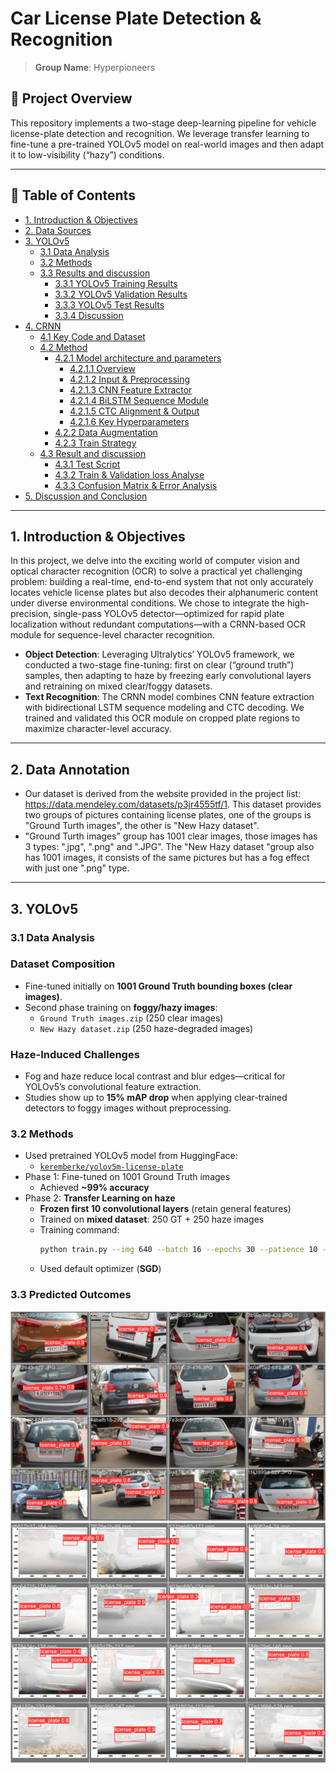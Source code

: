# Car License Plate Detection & Recognition

> **Group Name**: Hyperpioneers  

## 📖 Project Overview

This repository implements a two-stage deep-learning pipeline for vehicle license-plate detection and recognition. We leverage transfer learning to fine-tune a pre-trained YOLOv5 model on real-world images and then adapt it to low-visibility (“hazy”) conditions.

---

## 📑 Table of Contents

- [1. Introduction & Objectives](#1-introduction--objectives)
- [2. Data Sources](#2-data-annotation)
- [3. YOLOv5](#YOLOv5)
    - [3.1 Data Analysis](#Data-Analysis)
    - [3.2 Methods](#Methods)
    - [3.3 Results and discussion](#Results)
        - [3.3.1 YOLOv5 Training Results](#YOLOv5-Training-Results)
        - [3.3.2 YOLOv5 Validation Results](#YOLOv5-Validation-Results)
        - [3.3.3 YOLOv5 Test Results](#YOLOv5-Test-Results)
        - [3.3.4 Discussion](#)
- [4. CRNN](#CRNN)
    - [4.1 Key Code and Dataset](#)
    - [4.2 Method](#)
        - [4.2.1 Model architecture and parameters](#)
            - [4.2.1.1 Overview](#)
            - [4.2.1.2 Input & Preprocessing](#)
            - [4.2.1.3 CNN Feature Extractor](#)
            - [4.2.1.4 BiLSTM Sequence Module](#)
            - [4.2.1.5 CTC Alignment & Output](#)
            - [4.2.1.6 Key Hyperparameters](#)
        - [4.2.2 Data Augmentation](#)
        - [4.2.3 Train Strategy](#)
    - [4.3 Result and discussion](#)
        - [4.3.1 Test Script](#)
        - [4.3.2 Train & Validation loss Analyse](#)
        - [4.3.3  Confusion Matrix & Error Analysis](#)
- [5. Discussion  and Conclusion](#conclusion)

---

## 1. Introduction & Objectives

In this project, we delve into the exciting world of computer vision and optical character recognition (OCR) to solve a practical yet challenging problem: building a real-time, end-to-end system that not only accurately locates vehicle license plates but also decodes their alphanumeric content under diverse environmental conditions. We chose to integrate the high-precision, single-pass YOLOv5 detector—optimized for rapid plate localization without redundant computations—with a CRNN-based OCR module for sequence-level character recognition.

- **Object Detection**:
Leveraging Ultralytics’ YOLOv5 framework, we conducted a two-stage fine-tuning: first on clear (“ground truth”) samples, then adapting to haze by freezing early convolutional layers and retraining on mixed clear/foggy datasets.
- **Text Recognition**:
The CRNN model combines CNN feature extraction with bidirectional LSTM sequence modeling and CTC decoding. We trained and validated this OCR module on cropped plate regions to maximize character-level accuracy.

---

## 2. Data Annotation

- Our dataset is derived from the website provided in the project list: https://data.mendeley.com/datasets/p3jr4555tf/1. This dataset provides two groups of pictures containing license plates, one of the groups is "Ground Turth images", the other is "New Hazy dataset".
- "Ground Turth images" group has 1001 clear images, those images has 3 types: ".jpg", ".png" and ".JPG". The "New Hazy dataset "group also has 1001 images, it consists of the same pictures but has a fog effect with just one ".png" type.

---

## 3. YOLOv5

### 3.1 Data Analysis

### Dataset Composition
- Fine-tuned initially on **1001 Ground Truth bounding boxes (clear images)**.
- Second phase training on **foggy/hazy images**:
  - `Ground Truth images.zip` (250 clear images)
  - `New Hazy dataset.zip` (250 haze-degraded images)

### Haze-Induced Challenges
- Fog and haze reduce local contrast and blur edges—critical for YOLOv5’s convolutional feature extraction.
- Studies show up to **15% mAP drop** when applying clear-trained detectors to foggy images without preprocessing.

### 3.2 Methods

- Used pretrained YOLOv5 model from HuggingFace:
  - [`keremberke/yolov5m-license-plate`](https://huggingface.co/keremberke/yolov5m-license-plate)
- Phase 1: Fine-tuned on 1001 Ground Truth images
  - Achieved **~99% accuracy**
- Phase 2: **Transfer Learning on haze**
  - **Frozen first 10 convolutional layers** (retain general features)
  - Trained on **mixed dataset**: 250 GT + 250 haze images
  - Training command:
    ```bash
    python train.py --img 640 --batch 16 --epochs 30 --patience 10 --cache ram
    ```
  - Used default optimizer (**SGD**)
 
### 3.3 Predicted Outcomes
![GT_IMG](sample_img/val_batch1_pred.jpg)
![FOG_IMG](sample_img/val_batch2_pred.jpg)
